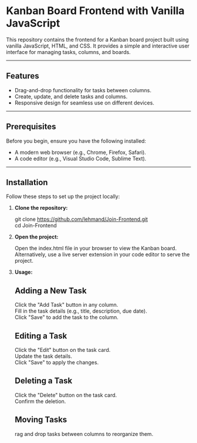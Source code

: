 ﻿# Kanban Board Frontend with Vanilla JavaScript

This repository contains the frontend for a Kanban board project built using vanilla JavaScript, HTML, and CSS. It provides a simple and interactive user interface for managing tasks, columns, and boards.

---

## Features

- Drag-and-drop functionality for tasks between columns.
- Create, update, and delete tasks and columns.
- Responsive design for seamless use on different devices.

---

## Prerequisites

Before you begin, ensure you have the following installed:

- A modern web browser (e.g., Chrome, Firefox, Safari).
- A code editor (e.g., Visual Studio Code, Sublime Text).

---

## Installation

Follow these steps to set up the project locally:

1. **Clone the repository:**

    git clone https://github.com/lehmand/Join-Frontend.git  
    cd Join-Frontend

2. **Open the project:**

    Open the index.html file in your browser to view the Kanban board.  
    Alternatively, use a live server extension in your code editor to serve the project.

3. **Usage:**

    ## Adding a New Task  

    Click the "Add Task" button in any column.  
    Fill in the task details (e.g., title, description, due date).  
    Click "Save" to add the task to the column.

    ## Editing a Task  

    Click the "Edit" button on the task card.  
    Update the task details.  
    Click "Save" to apply the changes.

    ## Deleting a Task  

    Click the "Delete" button on the task card.  
    Confirm the deletion.

    ## Moving Tasks  
    rag and drop tasks between columns to reorganize them.
